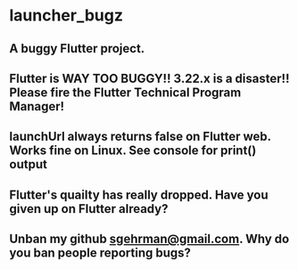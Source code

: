 # launcher_bugz

## A buggy Flutter project.

## Flutter is WAY TOO BUGGY!! 3.22.x is a disaster!! Please fire the Flutter Technical Program Manager!

## launchUrl always returns false on Flutter web. Works fine on Linux. See console for print() output

## Flutter\'s quailty has really dropped. Have you given up on Flutter already?

## Unban my github sgehrman@gmail.com. Why do you ban people reporting bugs?
